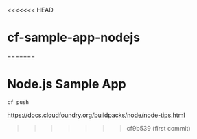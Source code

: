 <<<<<<< HEAD
# cf-sample-app-nodejs

=======
# Node.js Sample App

```cf push```

https://docs.cloudfoundry.org/buildpacks/node/node-tips.html
>>>>>>> cf9b539 (first commit)
